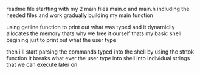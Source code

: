 readme file
startting with my 2 main files main.c and main.h
including the needed files and work gradually building my main function

using getline function to print out what was typed
and it dynamiclly allocates the memory thats why we free it ourself
thats my basic shell begining just to print out what the user type

then i'll start parsing the commands typed into the shell by using the strtok function it breaks what ever the user type into shell into individual strings that we can execute later on
